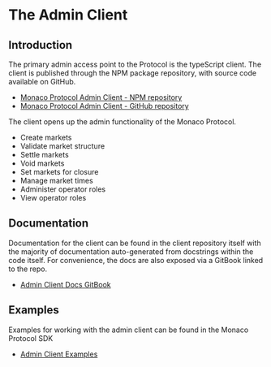 # The Admin Client

## Introduction

The primary admin access point to the Protocol is the typeScript client. The client is published through the NPM package repository, with source code available on GitHub.

* [Monaco Protocol Admin Client - NPM repository](https://www.npmjs.com/package/@monaco-protocol/admin-client)
* [Monaco Protocol Admin Client - GitHub repository](https://github.com/MonacoProtocol/protocol/tree/main/npm-admin-client)

The client opens up the admin functionality of the Monaco Protocol. 

* Create markets
* Validate market structure
* Settle markets
* Void markets
* Set markets for closure
* Manage market times
* Administer operator roles
* View operator roles

## Documentation

Documentation for the client can be found in the client repository itself with the majority of documentation auto-generated from docstrings within the code itself. For convenience, the docs are also exposed via a GitBook linked to the repo.

* [Admin Client Docs GitBook](https://monacoprotocol.gitbook.io/the-monaco-protocol/npm-admin-client)

## Examples

Examples for working with the admin client can be found in the Monaco Protocol SDK

* [Admin Client Examples](https://github.com/MonacoProtocol/sdk/tree/main/examples/cli-admin)
